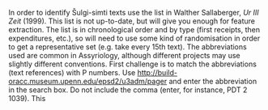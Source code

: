 In order to identify Šulgi-simti texts use the list in Walther Sallaberger, *Ur III Zeit* (1999). This list is not up-to-date, but will give you enough for feature extraction.
The list is in chronological order and by type (first receipts, then expenditures, etc.), so will need to use some kind of randomisation in order to get a representative set (e.g. take every 15th text). The abbreviations used are common in Assyriology, although different projects may use slightly different conventions.
First challenge is to match the abbreviations (text references) with P numbers. Use http://build-oracc.museum.upenn.edu/epsd2/u3adm/pager and enter the abbreviation in the search box. Do not include the comma (enter, for instance, PDT 2 1039). This 
